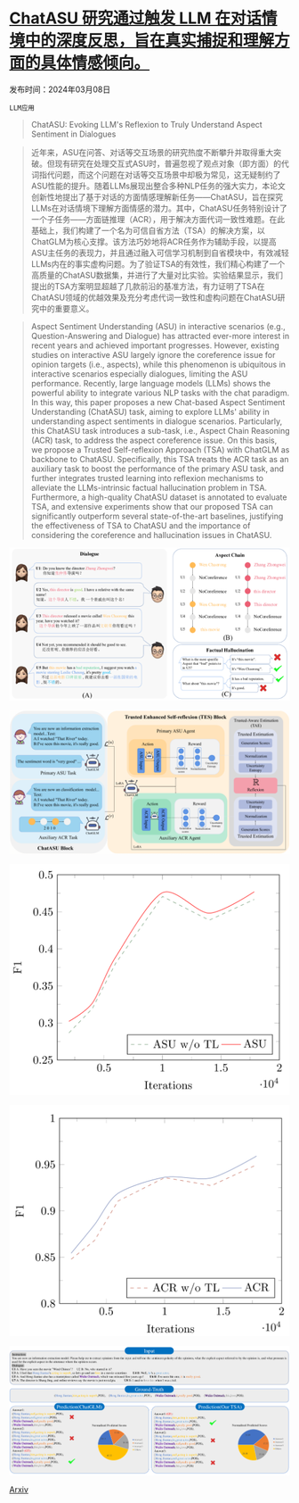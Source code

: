 # [ChatASU 研究通过触发 LLM 在对话情境中的深度反思，旨在真实捕捉和理解方面的具体情感倾向。](https://arxiv.org/abs/2403.05326)

发布时间：2024年03月08日

`LLM应用`

> ChatASU: Evoking LLM's Reflexion to Truly Understand Aspect Sentiment in Dialogues

> 近年来，ASU在问答、对话等交互场景的研究热度不断攀升并取得重大突破。但现有研究在处理交互式ASU时，普遍忽视了观点对象（即方面）的代词指代问题，而这个问题在对话等交互场景中却极为常见，这无疑制约了ASU性能的提升。随着LLMs展现出整合多种NLP任务的强大实力，本论文创新性地提出了基于对话的方面情感理解新任务——ChatASU，旨在探究LLMs在对话情境下理解方面情感的潜力。其中，ChatASU任务特别设计了一个子任务——方面链推理（ACR），用于解决方面代词一致性难题。在此基础上，我们构建了一个名为可信自省方法（TSA）的解决方案，以ChatGLM为核心支撑。该方法巧妙地将ACR任务作为辅助手段，以提高ASU主任务的表现力，并且通过融入可信学习机制到自省模块中，有效减轻LLMs内在的事实虚构问题。为了验证TSA的有效性，我们精心构建了一个高质量的ChatASU数据集，并进行了大量对比实验。实验结果显示，我们提出的TSA方案明显超越了几款前沿的基准方法，有力证明了TSA在ChatASU领域的优越效果及充分考虑代词一致性和虚构问题在ChatASU研究中的重要意义。

> Aspect Sentiment Understanding (ASU) in interactive scenarios (e.g., Question-Answering and Dialogue) has attracted ever-more interest in recent years and achieved important progresses. However, existing studies on interactive ASU largely ignore the coreference issue for opinion targets (i.e., aspects), while this phenomenon is ubiquitous in interactive scenarios especially dialogues, limiting the ASU performance. Recently, large language models (LLMs) shows the powerful ability to integrate various NLP tasks with the chat paradigm. In this way, this paper proposes a new Chat-based Aspect Sentiment Understanding (ChatASU) task, aiming to explore LLMs' ability in understanding aspect sentiments in dialogue scenarios. Particularly, this ChatASU task introduces a sub-task, i.e., Aspect Chain Reasoning (ACR) task, to address the aspect coreference issue. On this basis, we propose a Trusted Self-reflexion Approach (TSA) with ChatGLM as backbone to ChatASU. Specifically, this TSA treats the ACR task as an auxiliary task to boost the performance of the primary ASU task, and further integrates trusted learning into reflexion mechanisms to alleviate the LLMs-intrinsic factual hallucination problem in TSA. Furthermore, a high-quality ChatASU dataset is annotated to evaluate TSA, and extensive experiments show that our proposed TSA can significantly outperform several state-of-the-art baselines, justifying the effectiveness of TSA to ChatASU and the importance of considering the coreference and hallucination issues in ChatASU.

![ChatASU 研究通过触发 LLM 在对话情境中的深度反思，旨在真实捕捉和理解方面的具体情感倾向。](../../../paper_images/2403.05326/x1.png)

![ChatASU 研究通过触发 LLM 在对话情境中的深度反思，旨在真实捕捉和理解方面的具体情感倾向。](../../../paper_images/2403.05326/x2.png)

![ChatASU 研究通过触发 LLM 在对话情境中的深度反思，旨在真实捕捉和理解方面的具体情感倾向。](../../../paper_images/2403.05326/x3.png)

![ChatASU 研究通过触发 LLM 在对话情境中的深度反思，旨在真实捕捉和理解方面的具体情感倾向。](../../../paper_images/2403.05326/x4.png)

![ChatASU 研究通过触发 LLM 在对话情境中的深度反思，旨在真实捕捉和理解方面的具体情感倾向。](../../../paper_images/2403.05326/x5.png)

[Arxiv](https://arxiv.org/abs/2403.05326)